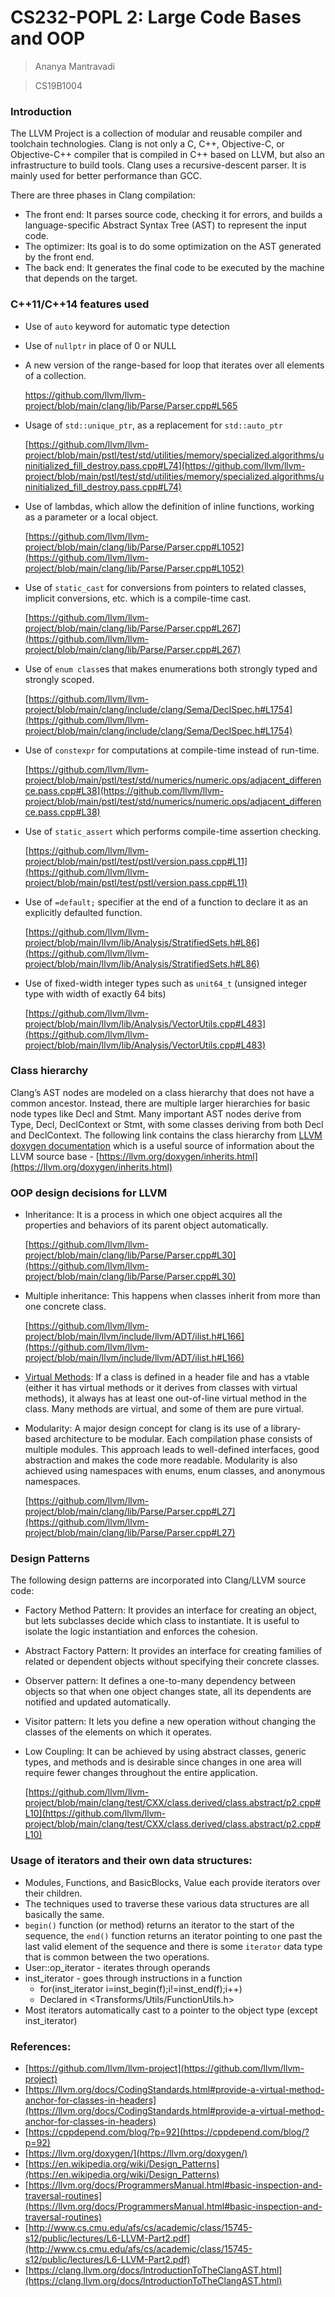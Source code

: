 # CS232-POPL 2: Large Code Bases and OOP

> Ananya Mantravadi 

> CS19B1004
&nbsp;
&nbsp;
### Introduction

The LLVM Project is a collection of modular and reusable compiler and toolchain technologies. Clang is not only a C, C++, Objective-C, or Objective-C++ compiler that is compiled in C++ based on LLVM, but also an infrastructure to build tools. Clang uses a recursive-descent parser. It is mainly used for better performance than GCC.

There are three phases in Clang compilation:

*   The front end: It parses source code, checking it for errors, and builds a language-specific Abstract Syntax Tree (AST) to represent the input code.
*   The optimizer: Its goal is to do some optimization on the AST generated by the front end.
*   The back end: It generates the final code to be executed by the machine that depends on the target.


### C++11/C++14 features used

*   Use of `auto` keyword for automatic type detection
*   Use of `nullptr` in place of 0 or NULL
*   A new version of the range-based for loop that iterates over all elements of a collection.

     [https://github.com/llvm/llvm-project/blob/main/clang/lib/Parse/Parser.cpp#L565 ](https://github.com/llvm/llvm-project/blob/main/clang/lib/Parse/Parser.cpp#L565)

*   Usage of `std::unique_ptr`, as a replacement for `std::auto_ptr`

    [https://github.com/llvm/llvm-project/blob/main/pstl/test/std/utilities/memory/specialized.algorithms/uninitialized_fill_destroy.pass.cpp#L74](https://github.com/llvm/llvm-project/blob/main/pstl/test/std/utilities/memory/specialized.algorithms/uninitialized_fill_destroy.pass.cpp#L74)

*   Use of lambdas, which allow the definition of inline functions, working as a parameter or a local object.

    [https://github.com/llvm/llvm-project/blob/main/clang/lib/Parse/Parser.cpp#L1052](https://github.com/llvm/llvm-project/blob/main/clang/lib/Parse/Parser.cpp#L1052)

*   Use of `static_cast` for conversions from pointers to related classes, implicit conversions, etc. which is a compile-time cast.

    [https://github.com/llvm/llvm-project/blob/main/clang/lib/Parse/Parser.cpp#L267](https://github.com/llvm/llvm-project/blob/main/clang/lib/Parse/Parser.cpp#L267)

*   Use of `enum class`es that makes enumerations both strongly typed and strongly scoped.

    [https://github.com/llvm/llvm-project/blob/main/clang/include/clang/Sema/DeclSpec.h#L1754](https://github.com/llvm/llvm-project/blob/main/clang/include/clang/Sema/DeclSpec.h#L1754)

*   Use of `constexpr` for computations at compile-time instead of run-time.

    [https://github.com/llvm/llvm-project/blob/main/pstl/test/std/numerics/numeric.ops/adjacent_difference.pass.cpp#L38](https://github.com/llvm/llvm-project/blob/main/pstl/test/std/numerics/numeric.ops/adjacent_difference.pass.cpp#L38)

*   Use of `static_assert` which performs compile-time assertion checking.

    [https://github.com/llvm/llvm-project/blob/main/pstl/test/pstl/version.pass.cpp#L11](https://github.com/llvm/llvm-project/blob/main/pstl/test/pstl/version.pass.cpp#L11)

*   Use of `=default;` specifier at the end of a function to declare it as an explicitly defaulted function.

    [https://github.com/llvm/llvm-project/blob/main/llvm/lib/Analysis/StratifiedSets.h#L86](https://github.com/llvm/llvm-project/blob/main/llvm/lib/Analysis/StratifiedSets.h#L86)

*   Use of fixed-width integer types such as `unit64_t` (unsigned integer type with width of exactly 64 bits)

    [https://github.com/llvm/llvm-project/blob/main/llvm/lib/Analysis/VectorUtils.cpp#L483](https://github.com/llvm/llvm-project/blob/main/llvm/lib/Analysis/VectorUtils.cpp#L483)


### Class hierarchy
Clang’s AST nodes are modeled on a class hierarchy that does not have a common ancestor. Instead, there are multiple larger hierarchies for basic node types like Decl and Stmt. Many important AST nodes derive from Type, Decl, DeclContext or Stmt, with some classes deriving from both Decl and DeclContext.
The following link contains the class hierarchy from [LLVM doxygen documentation](https://llvm.org/doxygen/) which is a useful source of information about the LLVM source base - [https://llvm.org/doxygen/inherits.html](https://llvm.org/doxygen/inherits.html)


### OOP design decisions for LLVM

*   Inheritance: It is a process in which one object acquires all the properties and behaviors of its parent object automatically. 

    [https://github.com/llvm/llvm-project/blob/main/clang/lib/Parse/Parser.cpp#L30](https://github.com/llvm/llvm-project/blob/main/clang/lib/Parse/Parser.cpp#L30)

*   Multiple inheritance: This happens when classes inherit from more than one concrete class.

    [https://github.com/llvm/llvm-project/blob/main/llvm/include/llvm/ADT/ilist.h#L166](https://github.com/llvm/llvm-project/blob/main/llvm/include/llvm/ADT/ilist.h#L166)

*   [Virtual Methods](https://llvm.org/docs/CodingStandards.html#provide-a-virtual-method-anchor-for-classes-in-headers): If a class is defined in a header file and has a vtable (either it has virtual methods or it derives from classes with virtual methods), it always has at least one out-of-line virtual method in the class. Many methods are virtual, and some of them are pure virtual.
*   Modularity: A major design concept for clang is its use of a library-based architecture to be modular. Each compilation phase consists of multiple modules. This approach leads to well-defined interfaces, good abstraction and makes the code more readable. Modularity is also achieved using namespaces with enums, enum classes, and anonymous namespaces.

    [https://github.com/llvm/llvm-project/blob/main/clang/lib/Parse/Parser.cpp#L27](https://github.com/llvm/llvm-project/blob/main/clang/lib/Parse/Parser.cpp#L27)

### Design Patterns

The following design patterns are incorporated into Clang/LLVM source code:

*   Factory Method Pattern: It provides an interface for creating an object, but lets subclasses decide which class to instantiate. It is useful to isolate the logic instantiation and enforces the cohesion.
*   Abstract Factory Pattern: It provides an interface for creating families of related or dependent objects without specifying their concrete classes.
*   Observer pattern: It defines a one-to-many dependency between objects so that when one object changes state, all its dependents are notified and updated automatically.
*   Visitor pattern: It lets you define a new operation without changing the classes of the elements on which it operates.
*   Low Coupling:  It can be achieved by using abstract classes, generic types, and methods and is desirable since changes in one area will require fewer changes throughout the entire application.

    [https://github.com/llvm/llvm-project/blob/main/clang/test/CXX/class.derived/class.abstract/p2.cpp#L10](https://github.com/llvm/llvm-project/blob/main/clang/test/CXX/class.derived/class.abstract/p2.cpp#L10)


### Usage of iterators and their own data structures:

*   Modules, Functions, and BasicBlocks, Value each provide iterators over their children.
*   The techniques used to traverse these various data structures are all basically the same.
*   `begin()` function (or method) returns an iterator to the start of the sequence, the `end()` function returns an iterator pointing to one past the last valid element of the sequence and there is some `iterator` data type that is common between the two operations.
*   User::op_iterator - iterates through operands
*   inst_iterator - goes through instructions in a function 
     * for(inst_iterator i=inst_begin(f);i!=inst_end(f);i++) 
     *  Declared in &lt;Transforms/Utils/FunctionUtils.h>
*   Most iterators automatically cast to a pointer to the object type (except inst_iterator)


### References:

*   [https://github.com/llvm/llvm-project](https://github.com/llvm/llvm-project)
*   [https://llvm.org/docs/CodingStandards.html#provide-a-virtual-method-anchor-for-classes-in-headers](https://llvm.org/docs/CodingStandards.html#provide-a-virtual-method-anchor-for-classes-in-headers)
*   [https://cppdepend.com/blog/?p=92](https://cppdepend.com/blog/?p=92)
*   [https://llvm.org/doxygen/](https://llvm.org/doxygen/)
*   [https://en.wikipedia.org/wiki/Design_Patterns](https://en.wikipedia.org/wiki/Design_Patterns)
*   [https://llvm.org/docs/ProgrammersManual.html#basic-inspection-and-traversal-routines](https://llvm.org/docs/ProgrammersManual.html#basic-inspection-and-traversal-routines)
*   [http://www.cs.cmu.edu/afs/cs/academic/class/15745-s12/public/lectures/L6-LLVM-Part2.pdf](http://www.cs.cmu.edu/afs/cs/academic/class/15745-s12/public/lectures/L6-LLVM-Part2.pdf)
*   [https://clang.llvm.org/docs/IntroductionToTheClangAST.html](https://clang.llvm.org/docs/IntroductionToTheClangAST.html)

